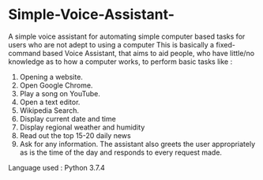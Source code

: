 # Simple-Voice-Assistant-
A simple voice assistant for automating simple computer based tasks for users who are not adept to using a computer
This is basically a fixed-command based Voice Assistant, that aims to aid people, who have little/no knowledge as to how a computer works, to perform basic tasks like :
1. Opening a website.
2. Open Google Chrome.
3. Play a song on YouTube.
4. Open a text editor.
5. Wikipedia Search.
6. Display current date and time
7. Display regional weather and humidity
8. Read out the top 15-20 daily news
9. Ask for any information.
The assistant also greets the user appropriately as is the time of the day and responds to every request made.

Language used : Python 3.7.4
